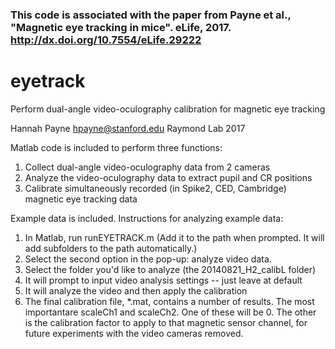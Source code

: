 
### This code is associated with the paper from Payne et al., "Magnetic eye tracking in mice". eLife, 2017. http://dx.doi.org/10.7554/eLife.29222


# eyetrack
Perform dual-angle video-oculography calibration for magnetic eye tracking

Hannah Payne <hpayne@stanford.edu>
Raymond Lab
2017


Matlab code is included to perform three functions:
1. Collect dual-angle video-oculography data from 2 cameras
2. Analyze the video-oculography data to extract pupil and CR positions
3. Calibrate simultaneously recorded (in Spike2, CED, Cambridge) magnetic eye tracking data


Example data is included. Instructions for analyzing example data:
1. In Matlab, run runEYETRACK.m (Add it to the path when prompted. It will add subfolders to the path automatically.)
2. Select the second option in the pop-up: analyze video data.
3. Select the folder you'd like to analyze (the 20140821_H2_calibL folder)
4. It will prompt to input video analysis settings -- just leave at default
5. It will analyze the video and then apply the calibration
6. The final calibration file, *.mat, contains a number of results. The most importantare scaleCh1 and scaleCh2. One of these will be 0. 
The other is the calibration factor to apply to that magnetic sensor channel, for future experiments with the video cameras removed.





